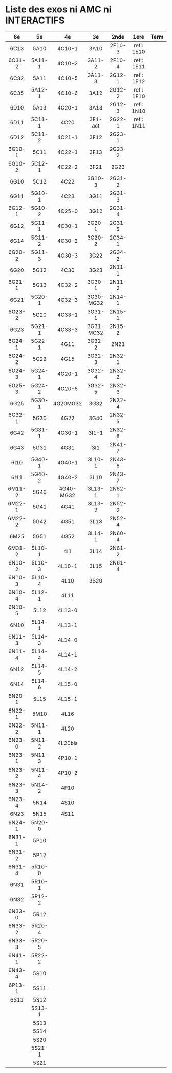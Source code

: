 # Liste des exos ni AMC ni INTERACTIFS

|6e|5e|4e|3e|2nde|1ere|Term|Reste|
|:-:|:-:|:-:|:-:|:-:|:-:|:-:|:-:|
|6C13|5A10|4C10-1|3A10|2F10-3|ref : 1E10||beta2F31|
|6C31-2|5A11-1|4C10-2|3A11-2|2F10-4|ref : 1E11||beta2N60-X1|
|6C32|5A11|4C10-5|3A11-3|2G12-1|ref : 1E12||beta2N60-X2|
|6C35|5A12-1|4C10-6|3A12|2G12-2|ref : 1F10||beta3F23|
|6D10|5A13|4C20-1|3A13|2G12-3|ref : 1N10||beta3G15|
|6D11|5C11-1|4C20|3F1-act|2G22-1|ref : 1N11||beta3G41|
|6D12|5C11-2|4C21-1|3F12|2G23-1|||beta3s21|
|6G10-1|5C11|4C22-1|3F13|2G23-2|||beta4C31|
|6G10-2|5C12-1|4C22-2|3F21|2G23|||beta4G20-3|
|6G10|5C12|4C22|3G10-3|2G31-2|||beta4G20-4|
|6G11|5G10-1|4C23|3G11|2G31-3|||beta6C33-1|
|6G12-1|5G10-2|4C25-0|3G12|2G31-4|||beta6test2|
|6G12|5G11-1|4C30-1|3G20-1|2G31-5|||beta6test2021|
|6G14|5G11-2|4C30-2|3G20-2|2G34-1|||betaAsymptotesObliques|
|6G20-2|5G11-3|4C30-3|3G22|2G34-2|||betaComplexes|
|6G20|5G12|4C30|3G23|2N11-1|||betaDivisionsDePolynomes|
|6G21-1|5G13|4C32-2|3G30-1|2N11-2|||betaEq1erDegreDansC|
|6G21|5G20-1|4C32-3|3G30-MG32|2N14-1|||betaEq2eDegAvecParam|
|6G23-2|5G20|4C33-1|3G31-1|2N15-1|||betaEqCarreDansC|
|6G23|5G21-1|4C33-3|3G31-MG32|2N15-2|||betaEquationsLog|
|6G24-1|5G22-1|4G11|3G32-2|2N21|||betaEqValAbs|
|6G24-2|5G22|4G15|3G32-3|2N32-1|||betaExo3d|
|6G24-3|5G24-1|4G20-1|3G32-4|2N32-2|||betaExoSimpleMatthieu|
|6G25-3|5G24-2|4G20-5|3G32-5|2N32-3|||betaModèle10_simple_question-reponse|
|6G25|5G30-1|4G20MG32|3G32|2N32-4|||betaModèle11_paramétrable|
|6G32-1|5G30|4G22|3G40|2N32-5|||betaModèle20_plusieurs_types_de_questions|
|6G42|5G31-1|4G30-1|3I1-1|2N32-6|||betaModèle21_paramétrables|
|6G43|5G31|4G31|3I1|2N41-7|||betaModèle30_constructions_géométriques|
|6I10|5G40-1|4G40-1|3L10-1|2N43-6|||betaModèle31_paramétrables|
|6I11|5G40-2|4G40-2|3L10|2N43-7|||betaModèle40_tableau_proportionnalite|
|6M11-2|5G40|4G40-MG32|3L13-1|2N52-1|||betaModèle41_tableau_signes_variations|
|6M22-1|5G41|4G41|3L13-2|2N52-2|||betaProbaAouB|
|6M22-2|5G42|4G51|3L13|2N52-4|||betaProbabilites|
|6M25|5G51|4G52|3L14-1|2N60-4|||betaPuissances|
|6M31-2|5L10-1|4I1|3L14|2N61-2|||betarotation3d|
|6N10-2|5L10-3|4L10-1|3L15|2N61-4|||betaSpline|
|6N10-3|5L10-4|4L10|3S20||||betaSys2x2CombLin|
|6N10-4|5L12-1|4L11|||||betaTracerParabole|
|6N10-5|5L12|4L13-0|||||betatrinome|
|6N10|5L14-1|4L13-1|||||moule_a_exo_mathalea|
|6N11-3|5L14-3|4L14-0|||||moule_a_exo_mathalea2d|
|6N11-4|5L14-4|4L14-1|||||c3C10-2|
|6N12|5L14-5|4L14-2|||||c3C10-4|
|6N14|5L14-6|4L15-0|||||c3C11|
|6N20-1|5L15|4L15-1|||||c3N10|
|6N22-1|5M10|4L16|||||c3N20|
|6N22-2|5N11-1|4L20|||||c3N22|
|6N23-0|5N11-2|4L20bis|||||c3N23|
|6N23-1|5N11-3|4P10-1|||||CM020|
|6N23-2|5N11-4|4P10-2|||||CM021|
|6N23-3|5N14-2|4P10|||||PEA11-1|
|6N23-4|5N14|4S10|||||PEA11|
|6N23|5N15|4S11|||||P003|
|6N24-1|5N20-0||||||P004|
|6N31-1|5P10||||||P005|
|6N31-2|5P12||||||P006|
|6N31-4|5R10-0||||||P007|
|6N31|5R10-1||||||P008|
|6N32|5R12-2||||||P009|
|6N33-0|5R12||||||P010|
|6N33-2|5R20-4||||||P011|
|6N33-3|5R20-5||||||P012|
|6N41-1|5R22-2|||||||
|6N43-4|5S10|||||||
|6P13-1|5S11|||||||
|6S11|5S12|||||||
||5S13-1|||||||
||5S13|||||||
||5S14|||||||
||5S20|||||||
||5S21-1|||||||
||5S21|||||||
